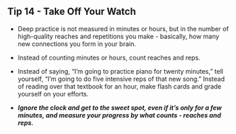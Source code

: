 ## Tip 14 - Take Off Your Watch

- Deep practice is not measured in minutes or hours, but in the number of high-quality reaches and repetitions you make - basically, how many new connections you form in your brain.
- Instead of counting minutes or hours, count reaches and reps.
-  Instead of saying, “I’m going to practice piano for twenty minutes,” tell yourself, “I’m going to do five intensive reps of that new song.” Instead of reading over that textbook for an hour, make flash cards and grade yourself on your efforts.

- ***Ignore the clock and get to the sweet spot, even if it’s only for a few minutes, and measure your progress by what counts - reaches and reps.***